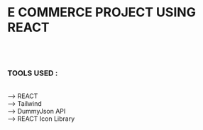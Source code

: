 <h1>E COMMERCE PROJECT USING REACT</h1>
<br><br>
<h3>TOOLS USED : </h3><br>
--> REACT <br>
--> Tailwind <br>
--> DummyJson API <br>
--> REACT Icon Library <br>
